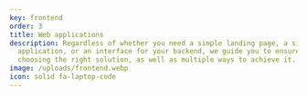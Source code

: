 ```yaml
---
key: frontend
order: 3
title: Web applications
description: Regardless of whether you need a simple landing page, a single page
  application, or an interface for your backend, we guide you to ensure you are
  choosing the right solution, as well as multiple ways to achieve it.
image: /uploads/frontend.webp
icon: solid fa-laptop-code
---
```

